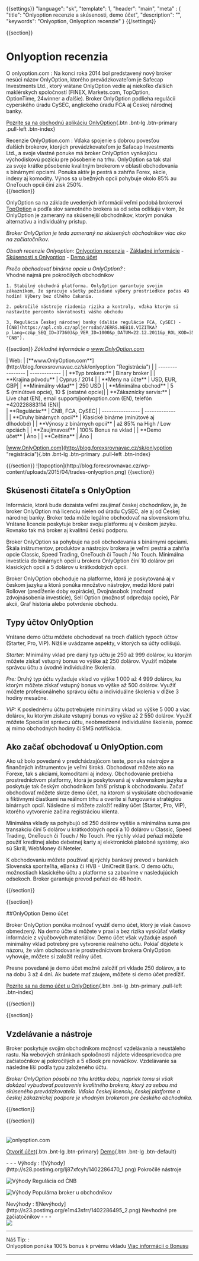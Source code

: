 ﻿{{settings}}
  "language": "sk",
  "template": 1,
  "header": "main",
  "meta" : {
    "title": "Onlyoption recenzie a skúsenosti, demo účet",
    "description": "",
    "keywords": "Onlyoption, Onlyoption recenzie"
  }
{{/settings}}
<span itemprop="reviewRating" itemscope itemtype="http://schema.org/Rating">
  <meta itemprop="worstRating" content="1"/>
  <meta itemprop="ratingValue" content="94"/>
  <meta itemprop="bestRating" content="100"/>
</span>
<meta itemprop="itemreviewed" content="Stockpair">
<meta itemprop="author" content="ForexSrovnávač.cz">

<div class="row">
<div class="col-md-9" role="main" markdown="1"> 

{{section}}

# Onlyoption recenzia
<div class="row" style="width:92%">
  <div class="col-md-6" markdown="1">
O onlyoption.com
:    
Na konci roka 2014 bol predstavený nový broker nesúci názov OnlyOption, ktorého prevádzkovateľom je Safecap Investments Ltd., ktorý vrátane OnlyOption vedie aj niekoľko ďalších maklérskych spoločností (FINEX, Markets.com, TopOption, OptionTime, 24winner a ďalšie). Broker OnlyOption podlieha regulácii cyperského úradu CySEC, anglického úradu FCA aj Českej národnej banky.

[Pozrite sa na obchodnú aplikáciu OnlyOption](http://blog.forexsrovnavac.cz/sk/onlyoption "Registrácia"){.btn .bnt-lg .btn-primary .pull-left .btn-index}

</div>
  <div class="col-md-6" markdown="1">
Recenzie OnlyOption.com
:    
Vďaka spojenie s dobrou povesťou ďalších brokerov, ktorých prevádzkovateľom je Safacap Investments Ltd., a svoje vlastné ponuke má broker OnlyOption vynikajúcu východiskovú pozíciu pre pôsobenie na trhu. OnlyOption sa tak stal za svoje krátke pôsobenie kvalitným brokerom v oblasti obchodovania s binárnymi opciami. Ponuka aktív je pestrá a zahŕňa Forex, akcie, indexy aj komodity. Výnos sa u bežných opcií pohybuje okolo 85% au OneTouch opcií činí zisk 250%. 


</div>
</div>
{{/section}}

OnlyOption sa na základe uvedených informácií veľmi podobá brokerovi [TopOption](http://www.forexsrovnavac.cz/sk/topoption "topoption recenzie") a podľa slov samotného brokera sa od seba odlišujú v tom, že OnlyOption je zameraný na skúsenejší obchodníkov, ktorým ponúka alternatívu a individuálny prístup.

*Broker OnlyOption je teda zameraný na skúsených obchodníkov viac ako na začiatočníkov.*

*Obsah recenzie Onlyoption*: [Onlyoption recenzia](http://forexsrovnavac.cz/sk/Onlyoption#section-1) - [Základné informácie](http://forexsrovnavac.cz/sk/Onlyoption#section-2) - [Skúsenosti s Onlyoption](http://forexsrovnavac.cz/sk/Onlyoption#section-3) - [Demo účet](http://forexsrovnavac.cz/sk/Onlyoption#section-4)

*Prečo obchodovať binárne opcie u OnlyOption?*
:    
     Vhodné najmä pre pokročilých obchodníkov

    1. Stabilný obchodná platforma. OnlyOption garantuje svojim zákazníkom, že spracuje všetky požiadané výbery prostriedkov počas 48 hodín! Výbery bez dlhého čakania.
    
    2. pokročilé nástroje riadenia rizika a kontroly, vďaka ktorým si nastavíte percento návratnosti vášho obchodu

    3. Regulácia Českej národnej banky (ďalšie regulácie FCA, CySEC) - [ČNB](https://apl.cnb.cz/apljerrsdad/JERRS.WEB10.VIZITKA?p_lang=cz&p_SEQ_ID=373603&p_VER_ID=1000&p_DATUM=22.12.2011&p_ROL_KOD=35 "CNB").

{{section}}
*Základné informácie o www.OnlyOption.com*
<div class="row" style="width:92%">
  <div class="col-md-6" markdown="1">
| Web:     |   [**www.OnlyOption.com**](http://blog.forexsrovnavac.cz/sk/onlyoption "Registrácia") |
| ---------------- | ------------- |
| **Typ brokera:**   | Binary broker  |
| **Krajina pôvodu**   | Cyprus / 2014  |
| **Meny na účte** | USD, EUR, GBP|
| **Minimálny vklad** | 250 USD |
| **Minimálna obchod**  | 5 $ (minútové opcie), 10 $ (ostatné opcie)|
| **Zákaznícky servis:**  | Live chat (EN), email support@onlyoption.com (EN), telefón +420228883114 (EN)|


  </div>
  <div class="col-md-6" markdown="1">
| **Regulácia:**  | ČNB, FCA, CySEC|
| ---------------- | ------------- |
| **Druhy binárnych opcií**  | Klasické binárne (minútové aj dlhodobé) |
| **Výnosy z binárnych opcií**  | až 85% na High / Low opciách |
| **Zaujímavosť**  | 100% Bonus na vklad |
| **Demo účet**  | Áno |
| **Čeština**  | Áno |

[www.OnlyOption.com](http://blog.forexsrovnavac.cz/sk/onlyoption "registrácia"){.btn .bnt-lg .btn-primary .pull-left .btn-index}

</div>
</div>
{{/section}}
![topoption](http://blog.forexsrovnavac.cz/wp-content/uploads/2015/04/trades-onlyoption.png) 
{{section}}

## Skúsenosti čitateľa s OnlyOption

Informácie, ktorá bude dozaista veľmi zaujímať českej obchodníkov, je, že broker OnlyOption má licenciu nielen od úradu CySEC, ale aj od Českej národnej banky. Broker teda môže legálne obchodovať na slovenskom trhu. Vrátane licencie poskytuje broker svoju platformu aj v českom jazyku. Rovnako tak má broker aj kvalitnú českú podporu.

Broker OnlyOption sa pohybuje na poli obchodovania s binárnymi opciami. Škála inštrumentov, produktov a nástrojov brokera je veľmi pestrá a zahŕňa opcie Classic, Speed ​​Trading, OneTouch či Touch / No Touch. Minimálna investícia do binárnych opcií u brokera OnlyOption činí 10 dolárov pri klasických opcií a 5 dolárov u krátkodobých opcií.

Broker OnlyOption obchoduje na platforme, ktorá je poskytovaná aj v českom jazyku a ktorá ponúka množstvo nástrojov, medzi ktoré patrí Rollover (predĺženie doby expirácie), Dvojnásobok (možnosť zdvojnásobenia investície), Sell Option (možnosť odpredaja opcie), Pár akcií, Graf história alebo potvrdenie obchodu.

## Typy účtov OnlyOption

Vrátane demo účtu môžete obchodovať na troch ďalších typoch účtov (Starter, Pro, VIP). Nižšie uvádzame aspekty, v ktorých sa účty odlišujú.

*Starter:* Minimálny vklad pre daný typ účtu je 250 až 999 dolárov, ku ktorým môžete získať vstupný bonus vo výške až 250 dolárov. Využiť môžete správcu účtu a úvodné individuálne školenia.

*Pre:* Druhý typ účtu vyžaduje vklad vo výške 1 000 až 4 999 dolárov, ku ktorým môžete získať vstupný bonus vo výške až 500 dolárov. Využiť môžete profesionálneho správcu účtu a individuálne školenia v dĺžke 3 hodiny mesačne.

*VIP:* K poslednému účtu potrebujete minimálny vklad vo výške 5 000 a viac dolárov, ku ktorým získate vstupný bonus vo výške až 2 550 dolárov. Využiť môžete Specialist správcu účtu, neobmedzené individuálne školenia, pomoc aj mimo obchodných hodiny či SMS notifikácia.


## Ako začať obchodovať u OnlyOption.com

Ako už bolo povedané v predchádzajúcom texte, ponuka nástrojov a finančných inštrumentov je veľmi široká. Obchodovať môžete ako na Forexe, tak s akciami, komoditami aj indexy. Obchodovanie prebieha prostredníctvom platformy, ktorá je poskytovaná aj v slovenskom jazyku a poskytuje tak českým obchodníkom ľahší prístup k obchodovaniu. Začať obchodovať môžete skrze demo účet, na ktorom si vyskúšate obchodovanie s fiktívnymi čiastkami na reálnom trhu a overíte si fungovanie stratégiou binárnych opcií. Následne si môžete založiť reálny účet (Starter, Pro, VIP), ktorého vytvorenie začína registráciou klienta.

Minimálna vklady sa pohybujú od 250 dolárov vyššie a minimálna suma pre transakciu činí 5 dolárov u krátkodobých opcií a 10 dolárov u Classic, Speed ​​Trading, OneTouch či Touch / No Touch. Pre rýchly vklad peňazí môžete použiť kreditnej alebo debetnej karty aj elektronické platobné systémy, ako sú Skrill, WebMoney či Neteler.

K obchodovaniu môžete používať aj rýchly bankový prevod v bankách Slovenská sporiteľňa, eBanka či HVB - UniCredit Bank. O demo účtu, možnostiach klasického účtu a platforme sa zabavíme v nasledujúcich odsekoch. Broker garantuje prevod peňazí do 48 hodín.

{{/section}}

{{section}}

##OnlyOption Demo účet

Broker OnlyOption ponúka možnosť využiť demo účet, ktorý je však časovo obmedzený. Na demo účte si môžete v praxi a bez rizika vyskúšať všetky informácie z výučbových materiálov. Demo účet však vyžaduje aspoň minimálny vklad potrebný pre vytvorenie reálneho účtu. Pokiaľ dôjdete k názoru, že vám obchodovanie prostredníctvom brokera OnlyOption vyhovuje, môžete si založiť reálny účet.

Presne povedané je demo účet možné založiť pri vklade 250 dolárov, a to na dobu 3 až 4 dní. Ak budete mať záujem, môžete si demo účet predĺžiť.


[Pozrite sa na demo účet u OnlyOption](http://blog.forexsrovnavac.cz/sk/onlyoption "Registrácia"){.btn .bnt-lg .btn-primary .pull-left .btn-index}


{{/section}}


{{section}}
## Vzdelávanie a nástroje

Broker poskytuje svojim obchodníkom možnosť vzdelávania a neustáleho rastu. Na webových stránkach spoločnosti nájdete videosprievodca pre začiatočníkov aj pokročilých a 5 eBook pre nováčikov. Vzdelávanie sa následne líši podľa typu založeného účtu.

*Broker OnlyOption pôsobí na trhu krátku dobu, napriek tomu si však dokázal vybudovať postavenie kvalitného brokera, ktorý za sebou má skúseného prevádzkovateľa. Vďaka českej licenciu, českej platforme a českej zákazníckej podpore je vhodným brokerom pre českého obchodníka.*

{{/section}}

{{/section}}



</div>
<div class="col-md-3" markdown="1">
<div class="well" markdown="1" style="margin-top: 2.5em">
  

![onlyoption.com](http://blog.forexsrovnavac.cz/wp-content/uploads/2015/04/onlyoption-logo.jpg) 

[Otvoriť účet](http://blog.forexsrovnavac.cz/sk/onlyoption "Registrácia"){.btn .bnt-lg .btn-primary} [Demo](http://blog.forexsrovnavac.cz/sk/onlyoption "Demo účet"){.btn .bnt-lg .btn-default}
</div>
<div class="container-fluid" markdown="1">


</div>
<div class="container-fluid" markdown="1">

</div>
<div class="container-fluid" markdown="1">
- - -
Výhody
:   
![Výhody](http://s28.postimg.org/lj87xfcyh/1402286470_1.png)     Pokročilé nástroje

![Výhody](http://s28.postimg.org/lj87xfcyh/1402286470_1.png)     Regulácia od ČNB

![Výhody](http://s28.postimg.org/lj87xfcyh/1402286470_1.png)     Populárna broker u obchodníkov

</div>
<div class="container-fluid" markdown="1">
Nevýhody
:   
![Nevýhody](http://s23.postimg.org/e1m43sfrr/1402286495_2.png)     Nevhodné pre začiatočníkov
- - -
</div>
<div class="container-fluid" markdown="1">
<a href="http://blog.forexsrovnavac.cz/sk/onlyoption" alt="Demo účet" target="_blank">
 <img src="http://blog.forexsrovnavac.cz/wp-content/uploads/2014/10/informace.png" width="" height=""/>

</a>

- - -
Náš Tip:
:    
Onlyoption ponúka 100% bonus k prvému vkladu [Viac informácií o Bonusu](http://blog.forexsrovnavac.cz/sk/onlyoption)
- - -

</div>
</div>
</div>

